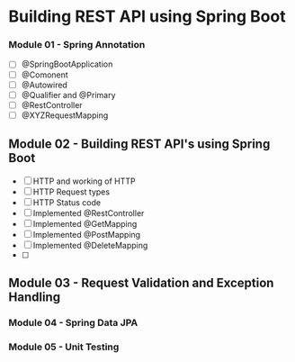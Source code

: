 # Building REST API using Spring Boot

### Module 01 - Spring Annotation

- [ ] @SpringBootApplication
- [ ] @Comonent
- [ ] @Autowired
- [ ] @Qualifier and @Primary
- [ ] @RestController
- [ ] @XYZRequestMapping

## Module 02 - Building REST API's using Spring Boot

- [ ] HTTP and working of HTTP
- [ ] HTTP Request types
- [ ] HTTP Status code
- [ ] Implemented @RestController
- [ ] Implemented @GetMapping
- [ ] Implemented @PostMapping
- [ ] Implemented @DeleteMapping
- [ ] 



## Module 03 - Request Validation and Exception Handling





### Module 04 - Spring Data JPA



### Module 05 - Unit Testing